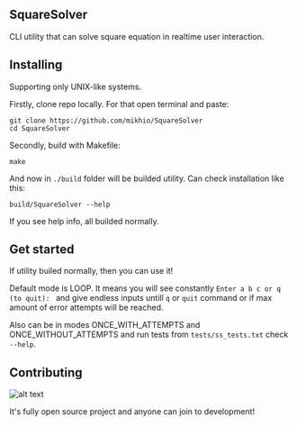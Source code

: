 SquareSolver
----------
CLI utility that can solve square equation in realtime user interaction.

Installing
----------
Supporting only UNIX-like systems.

Firstly, clone repo locally. For that open terminal and paste:

    git clone https://github.com/mikhio/SquareSolver
    cd SquareSolver

Secondly, build with Makefile:

    make

And now in `./build` folder will be builded utility. Can check installation like this:

    build/SquareSolver --help

If you see help info, all builded normally.

Get started
-----------
If utility builed normally, then you can use it!

Default mode is LOOP. It means you will see constantly `Enter a b c or q (to quit): ` and give endless inputs untill `q` or `quit` command 
or if max amount of error attempts will be reached.

Also can be in modes ONCE_WITH_ATTEMPTS and ONCE_WITHOUT_ATTEMPTS and run tests from `tests/ss_tests.txt` check `--help`.


Contributing
------------
![alt text](https://media.makeameme.org/created/how-can-i-5072fab500.jpg)

It's fully open source project and anyone can join to development!
